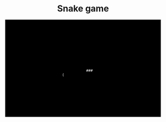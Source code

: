
<div align="center">
    <h1>Snake game</h1>
    <img class="screenshot" src="/screenshots/snake.jpg"/>
</div>
